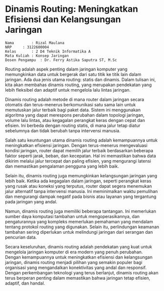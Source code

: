 # Dinamis Routing: Meningkatkan Efisiensi dan Kelangsungan Jaringan

    Nama		: Rizal Maulana
    NRP		: 3122600004
    Kelas		: 2 D4 Teknik Informatika A
    Mata Kuliah	: Konsep Jaringan
    Dosen Pengampu	: Dr. Ferry Astika Saputra ST, M.Sc

Routing adalah aspek penting dalam jaringan komputer yang memungkinkan data untuk bergerak dari satu titik ke titik lain dalam jaringan. Ada dua jenis utama routing: statis dan dinamis. Dalam tulisan ini, kita akan membahas dinamis routing, yang merupakan pendekatan yang lebih fleksibel dan adaptif untuk mengelola lalu lintas jaringan.

Dinamis routing adalah metode di mana router dalam jaringan secara otomatis dan terus-menerus berkomunikasi satu sama lain untuk memutuskan jalur terbaik bagi paket data. Sistem ini menggunakan algoritma yang dapat merespons perubahan dalam topologi jaringan, volume lalu lintas, atau kegagalan perangkat keras dengan cepat dan efisien. Ini berbeda dengan routing statis, di mana jalur tetap diatur sebelumnya dan tidak berubah tanpa intervensi manusia.

Salah satu keuntungan utama dinamis routing adalah kemampuannya untuk meningkatkan efisiensi jaringan. Dengan terus-menerus mengevaluasi kondisi jaringan, router dapat memilih jalur terbaik berdasarkan beberapa faktor seperti jarak, beban, dan kecepatan. Hal ini memastikan bahwa data dikirim melalui jalur tercepat dan paling efisien, yang mengurangi latensi dan memastikan pengalaman pengguna yang lebih baik.

Selain itu, dinamis routing juga memungkinkan kelangsungan jaringan yang lebih baik. Ketika ada kegagalan dalam jaringan, seperti perangkat keras yang rusak atau koneksi yang terputus, router dapat segera menemukan jalur alternatif tanpa intervensi manusia. Ini meminimalkan waktu pemulihan dan mengurangi dampak negatif pada bisnis atau layanan yang tergantung pada jaringan yang andal.

Namun, dinamis routing juga memiliki beberapa tantangan. Ini memerlukan sumber daya komputasi tambahan untuk mengoperasikannya, dan pengaturannya yang kompleks memerlukan pemahaman yang mendalam tentang protokol routing yang digunakan. Selain itu, perlindungan keamanan tambahan sering diperlukan untuk melindungi jaringan dari serangan dan pencurian data.

Secara keseluruhan, dinamis routing adalah pendekatan yang kuat untuk mengelola jaringan komputer di era modern yang penuh perubahan. Dengan kemampuannya untuk meningkatkan efisiensi dan kelangsungan jaringan, dinamis routing menjadi pilihan yang semakin populer bagi organisasi yang mengandalkan konektivitas yang andal dan responsif. Dengan perkembangan teknologi yang terus berlanjut, dinamis routing akan terus berperan penting dalam memastikan bahwa jaringan tetap efisien, adaptif, dan handal.